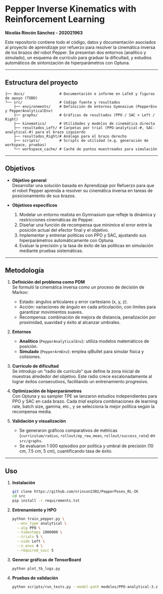 # Pepper Inverse Kinematics with Reinforcement Learning
**Nicolás Rincón Sánchez - 202021963**

Este repositorio contiene todo el código, datos y documentación asociados al proyecto de aprendizaje por refuerzo para resolver la cinemática inversa de los brazos del robot Pepper. Se presentan dos entornos (analítico y simulado), un esquema de currículo para graduar la dificultad, y estudios automáticos de sintonización de hiperparámetros con Optuna.

---

## Estructura del proyecto

```
├── docs/                # Documentación e informe en LaTeX y figuras de apoyo (TODO)
└── src/                 # Código fuente y resultados
    ├── environments/    # Definición de entornos Gymnasium (PepperEnv y PepperAnalyticalEnv)
    ├── graphs/          # Gráficas de resultados (PPO / SAC × Left / Right)
    ├── kinematics/      # Utilidades y modelos de cinemática directa
    ├── resultados_Left/ # Carpetas por trial (PPO-analytical-#, SAC-analytical-#) para el brazo izquierdo
    ├── resultados_Right/# Análogo para el brazo derecho
    ├── scripts/         # Scripts de utilidad (e.g. generación de workspace, pruebas)
    └── workspace_cache/ # Caché de puntos muestreados para simulación
```

---

## Objetivos

- **Objetivo general**  
  Desarrollar una solución basada en Aprendizaje por Refuerzo para que el robot Pepper aprenda a resolver su cinemática inversa en tareas de posicionamiento de sus brazos.

- **Objetivos específicos**  
  1. Modelar un entorno realista en Gymnasium que refleje la dinámica y restricciones cinemáticas de Pepper.  
  2. Diseñar una función de recompensa que minimice el error entre la posición actual del efector final y el objetivo.  
  3. Implementar y entrenar políticas con PPO y SAC, ajustando sus hiperparámetros automáticamente con Optuna.  
  4. Evaluar la precisión y la tasa de éxito de las políticas en simulación mediante pruebas sistemáticas.

---

## Metodología

1. **Definición del problema como PDM**  
   Se formuló la cinemática inversa como un proceso de decisión de Markov:  
   - Estado: ángulos articulares y error cartesiano (x, y, z).  
   - Acción: variaciones de ángulo en cada articulación, con límites para garantizar movimientos suaves.  
   - Recompensa: combinación de mejora de distancia, penalización por proximidad, suavidad y éxito al alcanzar umbrales.

2. **Entornos**  
   - **Analítico** (`PepperAnalyticalEnv`): utiliza modelos matemáticos de posición.  
   - **Simulado** (`PepperArmEnv`): emplea qiBullet para simular física y colisiones.

3. **Currículo de dificultad**  
   Se introdujo un “radio de currículo” que define la zona inicial de muestras alrededor del objetivo. Este radio crece escalonadamente al lograr éxitos consecutivos, facilitando un entrenamiento progresivo.

4. **Optimización de hiperparámetros**  
   Con Optuna y su sampler TPE se lanzaron estudios independientes para PPO y SAC en cada brazo. Cada *trial* explora combinaciones de learning rate, batch size, gamma, etc., y se selecciona la mejor política según la recompensa media.

5. **Validación y visualización**  
   - Se generaron gráficos comparativos de métricas (`curriculum/radius`, `rollout/ep_rew_mean`, `rollout/success_rate`) en `src/graphs`.  
   - Se evaluaron 1 000 episodios por política y umbral de precisión (10 cm, 7.5 cm, 5 cm), cuantificando tasa de éxito.

---

## Uso

1. **Instalación**  
   ```bash
   git clone https://github.com/nrincon2302/PepperPoses_RL-IK
   cd src
   pip install -r requirements.txt
   ```

2. **Entrenamiento y HPO**

   ```bash
   python train_pepper.py \
     --env_type analytical \
     --alg PPO \
     --timesteps 1000000 \
     --trials 5 \
     --side Left \
     --n_envs 4 \
     --required_succ 5
   ```

3. **Generar gráficas de TensorBoard**

   ```bash
   python plot_tb_logs.py
   ```

4. **Pruebas de validación**

   ```bash
   python scripts/run_tests.py --model-path modelos/PPO-analytical-3.zip --side Left --thresholds 0.10 0.075 0.05
   ```
